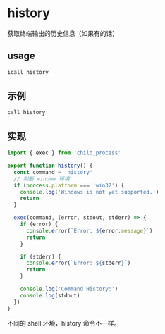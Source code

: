 # history

获取终端输出的历史信息（如果有的话）

## usage

```sh
icall history
```

## 示例

```sh
call history
```

## 实现

```ts
import { exec } from 'child_process'

export function history() {
  const command = 'history'
  // 判断 window 环境
  if (process.platform === 'win32') {
    console.log('Windows is not yet supported.')
    return
  }

  exec(command, (error, stdout, stderr) => {
    if (error) {
      console.error(`Error: ${error.message}`)
      return
    }

    if (stderr) {
      console.error(`Error: ${stderr}`)
      return
    }

    console.log('Command History:')
    console.log(stdout)
  })
}
```

不同的 shell 环境，history 命令不一样。
